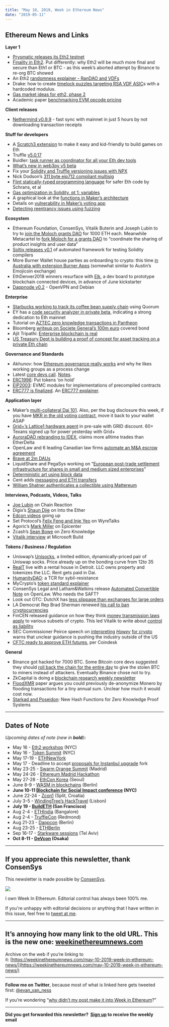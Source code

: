 ```yaml
---
title: "May 10, 2019, Week in Ethereum News"
date: "2019-05-11"
---
```


## **Ethereum News and Links**

**Layer 1**

- [Prysmatic releases its Eth2 testnet](https://medium.com/prysmatic-labs/ethereum-2-0-phase-0-testnet-release-1e9e682db910)
- [Finality in Eth2](https://medium.com/@ralexstokes/how-secure-is-ethereum-2-0-consensus-41523a59f270). Put differently: why Eth2 will be much more final and secure than Eth1 or BTC - as this week’s aborted attempt by Binance to re-org BTC showed
- An Eth2 [randomness explainer - RanDAO and VDFs](https://our.status.im/two-point-oh-randomness/)
- Drake: how to create [timelock puzzles targeting RSA VDF ASIC](https://ethresear.ch/t/fixed-modulus-timelock-puzzles/5402)s with a hardcoded modulus.
- [Gas market ideas for eth2, phase 2](https://ethresear.ch/t/an-optimistic-generic-gas-market-executor-for-phase-2/5429)
- Academic paper [benchmarking EVM opcode pricing](https://arxiv.org/pdf/1905.00553.pdf)

**Client releases**

- [Nethermind v0.9.9](https://www.reddit.com/r/ethereum/comments/bmlp2u/nethermind_099_45gb_mainnet_fast_sync_in_5_hours/) - fast sync with mainnet in just 5 hours by not downloading transaction receipts

**Stuff for developers**

- A [Scratch3 extension](https://github.com/naddison36/eth-scratch3#eth-scratch3) to make it easy and kid-friendly to build games on Eth
- Truffle [v5.0.17](https://github.com/trufflesuite/truffle/releases/tag/v5.0.17)
- Buidler: [task runner as coordinator for all your Eth dev tools](https://medium.com/nomic-labs-blog/buidler-compounding-value-for-ethereum-developers-425141a41b7b)
- [What’s new in web3py v5 beta](https://medium.com/@khtclowes/whats-new-in-web3py-v5-7c5c60d26834)
- Fix your [Solidity and Truffle versioning issues with NPX](https://medium.com/blockchangers/how-to-fix-your-truffle-and-solidity-versioning-with-npx-from-npm-51b5fcb0825f)
- Nick Dodson’s [311 byte eip712 compliant multisig](https://github.com/SilentCicero/MultiSignatureWallet)
- [Flint statically-typed programming language](https://arxiv.org/abs/1904.06534) for safer Eth code by Schrans, et al
- [Gas optimization in Solidity, pt 1: variables](https://medium.com/coinmonks/gas-optimization-in-solidity-part-i-variables-9d5775e43dde)
- A graphical look at the [functions in Maker’s architecture](https://medium.com/coinmonks/maker-dao-transactions-illustrated-691ad2715cf7)
- Details on [vulnerability in Maker’s voting app](https://blog.zeppelin.solutions/technical-description-of-makerdao-governance-critical-vulnerability-facce6bf5d5e)
- [Detecting reentrancy issues using fuzzing](https://medium.com/consensys-diligence/detecting-reentrancy-issues-in-smart-contracts-using-fuzzing-e81474ba3a2e)

**Ecosystem**

- Ethereum Foundation, ConsenSys, Vitalik Buterin and Joseph Lubin to try to [join the Moloch grants DAO](https://molochdao.com/proposals) for 1000 ETH each. Meanwhile Metacartel to [fork Moloch for a grants DAO](https://medium.com/metacartel/forking-moloch-dao-d140a37d6649) to “coordinate the sharing of product insights and user data”
- [Soltix releases v0.1](https://github.com/eth-sri/soltix/releases/tag/v0.1) of automated framework for testing Solidity compilers
- More Burner Wallet house parties as onboarding to crypto: this time [in Australia with extension Burner Apps](https://medium.com/flex-dapps/we-used-a-burner-wallet-to-create-a-micro-economy-for-drunk-people-at-our-house-party-and-it-was-812b2d9f7a35) (somewhat similar to Austin’s Emojicoin exchange)
- EthDenver2018 winners resurface with [Elk](https://www.reddit.com/r/ethereum/comments/bkz1cd/im_working_on_a_development_board_for_building/), a dev board to prototype blockchain connected devices, in advance of June kickstarter
- [Dappnode v0.2](https://medium.com/dappnode/dappnode-goes-v0-2-0-5635399f24a0) - OpenVPN and Debian

**Enterprise**

- [Starbucks working to track its coffee bean supply chain](https://news.microsoft.com/transform/starbucks-turns-to-technology-to-brew-up-a-more-personal-connection-with-its-customers/) using Quorum
- EY has a [code security analyzer in private beta](https://www.ey.com/en_gl/news/2019/04/ey-launches-smart-contract-testing-service-for-blockchain-clients), indicating a strong dedication to Eth mainnet
- Tutorial on [AZTEC zero knowledge transactions in Pantheon](https://pegasys.tech/running-aztec-zero-knowledge-transactions-on-pantheon-tutorial/)
- Bloomberg [writeup on Societe General’s 100m euro](https://www.bloomberg.com/news/articles/2019-05-09/socgen-introduces-crypto-to-2-trillion-market-for-covered-bonds) covered bond
- Ajit Tripathi: [Enterprise blockchain is real](https://medium.com/@triptananda/enterprise-blockchain-is-real-552a83407af7)
- [US Treasury Dept is building a proof of concept for asset tracking on a private Eth chain](https://twitter.com/scott_lew_is/status/1125760179633565698)

**Governance and Standards**

- Akhunov: how [Ethereum governance really works](https://medium.com/@akhounov/ethereum-1x-as-an-attempt-to-change-the-process-783efa23cf60) and why he likes working groups as a process change
- Latest [core devs call](https://www.youtube.com/watch?v=CNcBuJ6wivE). [Notes](https://github.com/ethereum/pm/blob/27019db6d1088509251afc4ed926a982a0ecb517/All%20Core%20Devs%20Meetings/Meeting%2061.md).
- [ERC1996](https://github.com/ethereum/EIPs/pull/1996/files): Put tokens ‘on hold’
- [EIP2003](https://github.com/ethereum/EIPs/pull/2003/files): EVMC modules for implementations of precompiled contracts
- [ERC777 is finalized](https://eips.ethereum.org/EIPS/eip-777). An [ERC777 explainer](https://www.wealdtech.com/articles/understanding-erc777-token-contracts/).

**Application layer**

- Maker’s [multi-collateral Dai 101](https://github.com/makerdao/developerguides/blob/master/mcd/mcd-101/mcd-101.md). Also, per the bug disclosure this week, if you have [MKR in the old voting contract](https://www.reddit.com/r/MakerDAO/comments/ble9j1/notice_critical_update_to_governance_voting/), move it back to your wallet ASAP
- [Grid+’s Lattice1 hardware agent](https://blog.gridplus.io/lattice1-pre-sales-and-added-grid-redemption-functionality-3709feb43d21) in pre-sale with GRID discount. 60+ Texans signed up for power yesterday with Grid+
- [AuroraDAO rebranding to IDEX](https://medium.com/idex/aurora-dao-rebranding-to-idex-9611e5ef810f), claims more alltime trades than EtherDelta
- OpenLaw and 6 leading Canadian law firms [automate an M&A escrow agreement](https://medium.com/@OpenLawOfficial/leading-canadian-law-firms-collaborate-on-blockchain-based-smart-contract-project-b3fe1a6fa9a9)
- [Brave at 2m DAUs](https://twitter.com/BrendanEich/status/1126344850104696833)
- LiquidShare and PegaSys working on “[European post-trade settlement infrastructure for shares in small and medium sized enterprises](https://content.consensys.net/wp-content/uploads/PegaSys-x-LiquidShare-press-release_May-10.pdf)”
- [Deterministic art using block data](https://ethblockart.now.sh)
- Cent adds [messaging and ETH transfers](https://beta.cent.co/+xumglj)
- [William Shatner authenticates a collectible using Mattereum](https://twitter.com/WilliamShatner/status/1126698809566744577)

**Interviews, Podcasts, Videos, Talks** 

- [Joe Lubin](https://twitter.com/Shaughnessy119/status/1125412014933803008) on Chain Reaction
- Digix’s [Shaun Djie](https://ethhub.substack.com/p/digix-the-golden-path-forward-with) on Into the Ether
- [Edcon videos](https://www.youtube.com/watch?v=P4loHGCplX4&list=PL6-IF807eaBGtwcxiOCf4kO4IK7SGzDpK) going up
- Set Protocol’s [Felix Feng and Inje Yeo](https://simplecast.com/s/e92a5a78) on WyreTalks
- Agoric’s [Mark Miller](https://epicenter.tv/episode/286/) on Epicenter
- Zcash’s [Sean Bowe](https://www.zeroknowledge.fm/76) on Zero Knowledge
- [Vitalik interview](https://mybuild.techcommunity.microsoft.com/sessions/77290?source=sessions#top-anchor) at Microsoft Build

**Tokens / Business / Regulation**

- Uniswap’s [Unisocks](https://unisocks.exchange/), a limited edition, dynamically-priced pair of Uniswap socks. Price already up on the bonding curve from $12 to ~$35
- [RealT](https://medium.com/realtplatform/introducing-realt-tokenizing-real-estate-on-ethereum-9b8a995dc3fe) live with a rental house in Detroit. LLC owns property and tokenizes the LLC. Rent gets paid in Dai.
- [HumanityDAO](https://medium.com/marbleorg/introducing-humanity-90ddf9ead235): a TCR for sybil-resistance
- MyCrypto’s [token standard explainer](https://medium.com/mycrypto/the-technology-behind-ethereum-tokens-5615527e1af8)
- ConsenSys Legal and Latham&Watkins release [Automated Convertible Note](https://consensys.net/convertible-note/) on OpenLaw. Who needs the SAFT?
- Look out OTC: DutchX has [less slippage than exchanges for large orders](https://blog.gnosis.pm/dutchx-dai-auctions-challenge-c28dde0d489)
- LA Democrat Rep Brad Sherman renewed [his call to ban cryptocurrencies](https://twitter.com/coincenter/status/1126574631605997569)
- FinCEN released guidance on how they think [money transmission laws apply](https://www.fincen.gov/sites/default/files/2019-05/FinCEN%20CVC%20Guidance%20FINAL.pdf) to various subsets of crypto. This led Vitalik to write about [control as liability](https://vitalik.ca/general/2019/05/09/control_as_liability.html)
- SEC Commissioner Peirce speech on [interpreting](https://www.sec.gov/news/speech/peirce-how-we-howey-050919) _[Howey](https://www.sec.gov/news/speech/peirce-how-we-howey-050919)_ [for crypto](https://www.sec.gov/news/speech/peirce-how-we-howey-050919) warns that unclear guidance is pushing the industry outside of the US
- [CFTC ready to approve ETH futures](https://www.coindesk.com/cftc-would-approve-ether-futures-if-asked-insider-says), per Coindesk

**General**

- Binance got hacked for 7000 BTC. Some Bitcoin core devs suggested they should [roll back the chain for the entire day](https://www.reddit.com/r/ethereum/comments/bm4vxu/vitalik_buterin_ethereum_did_a_surgical_irregular/) to give the stolen BTC to miners instead of attackers. Eventually Binance chose not to try.
- ZkCapital is doing a [blockchain research weekly newsletter](https://zkcapital.substack.com/)
- [FloodXMR](https://eprint.iacr.org/2019/455.pdf) paper argues you could previously de-anonymize Monero by flooding transactions for a tiny annual sum. Unclear how much it would cost now.
- [Starkad and Poseidon](https://eprint.iacr.org/2019/458): New Hash Functions for Zero Knowledge Proof Systems

* * *

## **Dates of Note**

_Upcoming dates of note (new in **bold**)_**:**

- May 16 - [Eth2 workshop](https://www.eventbrite.com/e/road-to-interop-tickets-60384211803) (NYC)
- May 16 - [Token Summit](http://tokensummit.com/) (NYC)
- May 17-19 - [ETHNewYork](http://ethnewyork.com/)
- May 17 - Deadline to accept [proposals for Instanbul upgrade](https://en.ethereum.wiki/roadmap/istanbul) fork
- May 23-25 - [Swarm Orange Summit](https://www.eventbrite.com/e/swarm-orange-summit-madrid-2019-tickets-57378034245) (Madrid)
- May 24-26 - [Ethereum Madrid Hackathon](https://ethereummadrid.com/hackathon-2019/)
- May 27-28 - [EthCon Korea](https://ethcon.kr/) (Seoul)
- June 8-9 - [WASM in blockchains](https://avive.github.io/wasm_on_the_blockchain/#/) (Berlin)
- **June 10-11 [Blockchain for Social Impact conference](https://conference.blockchainforsocialimpact.com/) (NYC)**
- June 22-24 - [Zcon1](https://www.zfnd.org/zcon/) (Split, Croatia)
- July 3-5 - [WindingTree’s HackTravel](https://windingtree.com/hacktravel-lisbon-2019) (Lisbon)
- **July 19 - [BuildETH](https://www.buildeth.io) (San Francisco)**
- Aug 2-4 - [ETHIndia](https://ethindia.co/) (Bangalore)
- Aug 2-4 - [TruffleCon](https://www.truffleframework.com/trufflecon2019) (Redmond)
- Aug 21-23 - [Dappcon](https://dappcon.io/) (Berlin)
- Aug 23-25 - [ETHBerlin](https://ethberlinzwei.com/)
- Sep 16-17 - [Starkware sessions](https://www.starkware.co/sessions/) (Tel Aviv)
- **Oct 8-11 - [DeVcon](https://devcon.org/) (Osaka)**

* * *

## **If you appreciate this newsletter, thank ConsenSys**

This newsletter is made possible by [ConsenSys](https://consensys.net/).  

[![](https://cdn.substack.com/image/fetch/w_1100,c_limit,q_auto:good,f_auto/https%3A%2F%2Fbucketeer-e05bbc84-baa3-437e-9518-adb32be77984.s3.amazonaws.com%2Fpublic%2Fimages%2F08f1b2fd-57e2-4d4b-bd42-730c769114be_240x240.jpeg)](https://cdn.substack.com/image/fetch/c_limit,q_auto:good,f_auto/https%3A%2F%2Fbucketeer-e05bbc84-baa3-437e-9518-adb32be77984.s3.amazonaws.com%2Fpublic%2Fimages%2F08f1b2fd-57e2-4d4b-bd42-730c769114be_240x240.jpeg)

  
I own Week In Ethereum. Editorial control has always been 100% me. 

If you're unhappy with editorial decisions or anything that I have written in this issue, feel free to [tweet at me](https://twitter.com/evan_van_ness).

* * *

## **It’s annoying how many link to the old URL. This is the new one: [weekinethereumnews.com](https://weekinethereumnews.com/)** 

Archive on the web if you’re linking to it: [https://weekinethereumnews.com/may-10-2019-week-in-ethereum-news/](https://weekinethereumnews.com/may-10-2019-week-in-ethereum-news/)

* * *

**Follow me on Twitter**, because most of what is linked here gets tweeted first: [@evan\_van\_ness](https://twitter.com/evan_van_ness)

If you’re wondering “[why didn’t my post make it into Week in Ethereum](https://www.evanvanness.com/post/179914035841/why-didnt-my-post-make-the-newsletter)?”

* * *

**Did you get forwarded this newsletter?  [Sign up](https://weekinethereum.substack.com/subscribe#about) to receive the weekly email**
